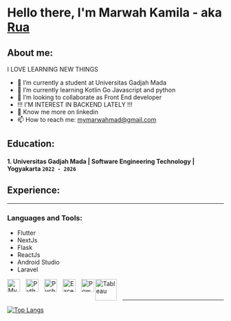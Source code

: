 # Hello there, I'm Marwah Kamila  - aka [Rua](https://github.com/Marwahkamilaahmad/)
## About me:
I LOVE LEARNING NEW THINGS
- 🔭 I’m currently a student at Universitas Gadjah Mada
- 🌱 I’m currently learning Kotlin Go Javascript and python
- 👯 I’m looking to collaborate as Front End developer
- !!! I'M INTEREST IN BACKEND LATELY !!!
- 💬 Know me more on linkedin
- 📫 How to reach me: mymarwahmad@gmail.com

## Education:

#### 1. Universitas Gadjah Mada | Software Engineering Technology | Yogyakarta `2022 - 2026`


## Experience:

---

### Languages and Tools:

- Flutter
- NextJs
- Flask
- ReactJs
- Android Studio
- Laravel

<img align="left" alt="MySQL" width="30px" src="https://cdn.jsdelivr.net/gh/devicons/devicon/icons/mysql/mysql-original.svg" style="padding-right:10px;" />
<img align="left" alt="Python" width="30px" src="https://upload.wikimedia.org/wikipedia/commons/thumb/c/c3/Python-logo-notext.svg/110px-Python-logo-notext.svg.png?20100317150552" style="padding-right:10px;" />
<img align="left" alt="Pycharm" width="30px" src="https://upload.wikimedia.org/wikipedia/commons/thumb/1/1d/PyCharm_Icon.svg/220px-PyCharm_Icon.svg.png" style="padding-right:10px;" />
<img align="left" alt="Excel" width="30px" src="https://is2-ssl.mzstatic.com/image/thumb/Purple126/v4/a8/fd/5a/a8fd5a84-c6f1-355f-3b9f-6e86598efaa3/XCEL.png/1200x630bb.png" style="padding-right:10px;" />
<img align="left" alt="Power BI" width="30px" src="https://powerbi.microsoft.com/pictures/application-logos/svg/powerbi.svg" style="padding-right:0px;" />
<img align="left" alt="Tableau" width="50px" src="https://logos-world.net/wp-content/uploads/2021/10/Tableau-Symbol.png" style="padding-right:10px;" />

<br />
<br />

---
[![Top Langs](https://github-readme-stats.vercel.app/api/top-langs/?username=marwahkamilaahmad&layout=pie)](https://github.com/anuraghazra/github-readme-stats)


